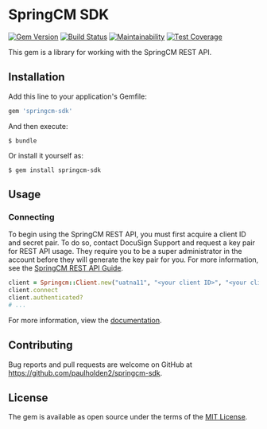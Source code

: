 # SpringCM SDK

[![Gem Version](https://badge.fury.io/rb/springcm-sdk.svg)](https://badge.fury.io/rb/springcm-sdk) [![Build Status](https://travis-ci.org/paulholden2/springcm-sdk.svg?branch=master)](https://travis-ci.org/paulholden2/springcm-sdk) [![Maintainability](https://api.codeclimate.com/v1/badges/06e1dd90fde417de15da/maintainability)](https://codeclimate.com/github/paulholden2/springcm-sdk/maintainability) [![Test Coverage](https://api.codeclimate.com/v1/badges/06e1dd90fde417de15da/test_coverage)](https://codeclimate.com/github/paulholden2/springcm-sdk/test_coverage)

This gem is a library for working with the SpringCM REST API.

## Installation

Add this line to your application's Gemfile:

```ruby
gem 'springcm-sdk'
```

And then execute:

    $ bundle

Or install it yourself as:

    $ gem install springcm-sdk

## Usage

### Connecting

To begin using the SpringCM REST API, you must first acquire a client ID and
secret pair. To do so, contact DocuSign Support and request a key pair for
REST API usage. They require you to be a super administrator in the account
before they will generate the key pair for you. For more information, see
the [SpringCM REST API Guide].

```ruby
client = Springcm::Client.new("uatna11", "<your client ID>", "<your client secret>")
client.connect
client.authenticated?
# ...
```

For more information, view the [documentation].

## Contributing

Bug reports and pull requests are welcome on GitHub at https://github.com/paulholden2/springcm-sdk.

## License

The gem is available as open source under the terms of the [MIT License](https://opensource.org/licenses/MIT).

[SpringCM REST API Guide]: https://developer.springcm.com/guides/rest-api-guide
[documentation]: https://rubydoc.info/github/paulholden2/springcm-sdk/0.2.0
